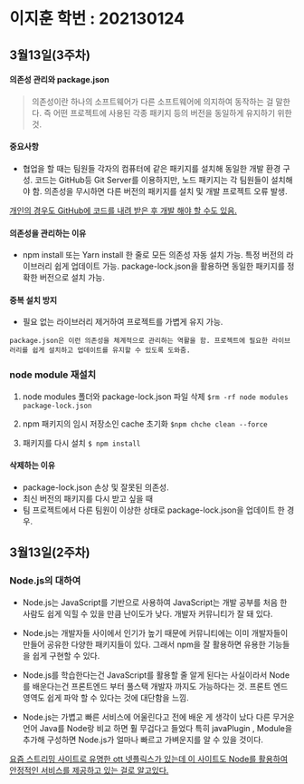 # 이지훈 학번 : 202130124
## 3월13일(3주차)

#### 의존성 관리와 package.json
> 의존성이란 하나의 소프트웨어가 다른 소프트웨어에 의지하여 동작하는 걸 말한다. 즉 어떤 프로젝트에 사용된 각종 패키지 등의 버전을 동일하게 유지하기 위한 것.

#### 중요사항 
- 협업을 할 때는 팀원들 각자의 컴퓨터에 같은 패키지를 설치해 동일한 개발 환경 구성. 
코드는 GitHub등 Git Server를 이용하지만, 노드 패키지는 각 팀원들이 설치해야 함.
의존성을 무시하면 다른 버전의 패키지를 설치 및 개발 프로젝트 오류 발생.

<u> 개인의 경우도 GitHub에 코드를 내려 받은 후 개발 해야 할 수도 있음.</u>

#### 의존성을 관리하는 이유
- npm install 또는 Yarn install 한 줄로 모든 의존성 자동 설치 가능.
특정 버전의 라이브러리 쉽게 업데이트 가능.
package-lock.json을 활용하면 동일한 패키지를 정확한 버전으로 설치 가능.

#### 중복 설치 방지
- 필요 없는 라이브러리 제거하여 프로젝트를 가볍게 유지 가능.

`package.json은 이런 의존성을 체계적으로 관리하는 역활을 함. 프로젝트에 필요한 라이브러리를 쉽게 설치하고 업데이트를 유지할 수 있도록 도와줌.`

### node module 재설치

1. node modules 폴더와 package-lock.json 파일 삭제
`$rm -rf node modules package-lock.json`

2. npm 패키지의 임시 저장소인 cache 초기화
`$npm chche clean --force`

3. 패키지를 다시 설치
`$ npm install`

#### 삭제하는 이유 
- package-lock.json 손상 및 잘못된 의존성.
- 최신 버전의 패키지를 다시 받고 싶을 때
- 팀 프로젝트에서 다른 팀원이 이상한 상태로 package-lock.json을 업데이트 한 경우.

## 3월13일(2주차)
### Node.js의 대하여

- Node.js는 JavaScript를 기반으로 사용하여 JavaScript는 개발 공부를 처음 한 사람도 쉽게 익힐 수 있을 만큼 난이도가 낮다. 개발자 커뮤니티가 잘 돼 있다.

- Node.js는 개발자들 사이에서 인기가 높기 때문에 커뮤니티에는 이미 개발자들이 만들어 공유한 다양한 패키지들이 있다. 그래서 npm을 잘 활용하면 유용한 기능들을 쉽게 구현할 수 있다.

- Node.js를 학습한다는건 JavaScript를 활용할 줄 알게 된다는 사실이라서
Node를 배운다는건 프론트엔드 부터 풀스택 개발자 까지도 가능하다는 것.
프론트 엔드 영역도 쉽게 파악 할 수 있다는 것에 대단함을 느낌.

- Node.js는 가볍고 빠른 서비스에 어울린다고 전에 배운 게 생각이 났다
다른 무거운 언어 Java를 Node랑 비교 하면 훨 무겁다고 들었다 특히 javaPlugin , Module을 추가해 구성하면 Node.js가 얼마나 빠르고 가벼운지를 알 수 있을 것이다.

<u>요즘 스트리밍 사이트로 유명한 ott 넷플릭스가 있는데 이 사이트도 Node를 활용하여 안정적인 서비스를 제공하고 있는 걸로 알고있다.</u>